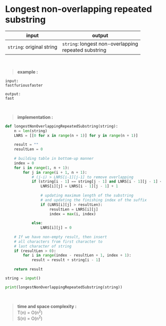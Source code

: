 # Longest non-overlapping repeated substring 

| input | output |
| --- | --- |
| `string`: original string | `string`: longest non-overlapping <br> repeated substring |

<br>

> **example :**

```
input:
fastfuriousfaster

output:
fast
```

<br>

> **implementation :**

```python 
def longestNonOverlappingRepeatedSubstring(string): 
    n = len(string) 
    LNRS = [[0 for x in range(n + 1)] for y in range(n + 1)] 
  
    result = "" 
    resultLen = 0 
  
    # building table in bottom-up manner 
    index = 0
    for i in range(1, n + 1): 
        for j in range(i + 1, n + 1): 
            # (j-i) > LNRS[i-1][j-1] to remove overlapping 
            if (string[i - 1] == string[j - 1] and LNRS[i - 1][j - 1] < (j - i)): 
                LNRS[i][j] = LNRS[i - 1][j - 1] + 1
  
                # updating maximum length of the substring  
                # and updating the finishing index of the suffix 
                if (LNRS[i][j] > resultLen): 
                    resultLen = LNRS[i][j] 
                    index = max(i, index) 
                  
            else: 
                LNRS[i][j] = 0
  
    # If we have non-empty result, then insert  
    # all characters from first character to  
    # last character of string 
    if (resultLen > 0): 
        for i in range(index - resultLen + 1, index + 1): 
            result = result + string[i - 1] 
  
    return result

string = input()

print(longestNonOverlappingRepeatedSubstring(string))
```

<br>

> **time and space complexity :**
<br> T(n) = O(n<sup>2</sup>)
<br> S(n) = O(n<sup>2</sup>)